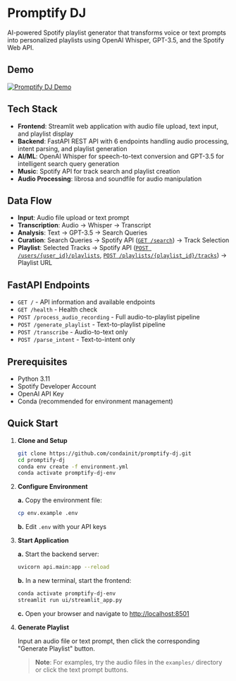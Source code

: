 # Promptify DJ

AI-powered Spotify playlist generator that transforms voice or text prompts into personalized playlists using OpenAI Whisper, GPT-3.5, and the Spotify Web API.

## Demo

[![Promptify DJ Demo](https://img.youtube.com/vi/4dHHsrARAig/maxresdefault.jpg)](https://youtu.be/4dHHsrARAig)

## Tech Stack
- **Frontend**: Streamlit web application with audio file upload, text input, and playlist display
- **Backend**: FastAPI REST API with 6 endpoints handling audio processing, intent parsing, and playlist generation
- **AI/ML**: OpenAI Whisper for speech-to-text conversion and GPT-3.5 for intelligent search query generation
- **Music**: Spotify API for track search and playlist creation
- **Audio Processing**: librosa and soundfile for audio manipulation

## Data Flow

- **Input**: Audio file upload or text prompt
- **Transcription**: Audio -> Whisper -> Transcript
- **Analysis**: Text -> GPT-3.5 -> Search Queries
- **Curation**: Search Queries -> Spotify API ([`GET /search`](https://developer.spotify.com/documentation/web-api/reference/search)) -> Track Selection
- **Playlist**: Selected Tracks -> Spotify API ([`POST /users/{user_id}/playlists`](https://developer.spotify.com/documentation/web-api/reference/create-playlist), [`POST /playlists/{playlist_id}/tracks`](https://developer.spotify.com/documentation/web-api/reference/add-tracks-to-playlist)) -> Playlist URL

## FastAPI Endpoints

- `GET /` - API information and available endpoints
- `GET /health` - Health check
- `POST /process_audio_recording` - Full audio-to-playlist pipeline
- `POST /generate_playlist` - Text-to-playlist pipeline
- `POST /transcribe` - Audio-to-text only
- `POST /parse_intent` - Text-to-intent only

## Prerequisites

- Python 3.11
- Spotify Developer Account
- OpenAI API Key
- Conda (recommended for environment management)

## Quick Start

1. **Clone and Setup**

   ```bash
   git clone https://github.com/condainit/promptify-dj.git
   cd promptify-dj
   conda env create -f environment.yml
   conda activate promptify-dj-env
   ```

2. **Configure Environment**

   **a.** Copy the environment file:
   ```bash
   cp env.example .env
   ```
   
   **b.** Edit `.env` with your API keys

3. **Start Application**

   **a.** Start the backend server:
   ```bash
   uvicorn api.main:app --reload
   ```
   
   **b.** In a new terminal, start the frontend:
   ```bash
   conda activate promptify-dj-env
   streamlit run ui/streamlit_app.py
   ```
   
   **c.** Open your browser and navigate to [http://localhost:8501](http://localhost:8501)

4. **Generate Playlist**

   Input an audio file or text prompt, then click the corresponding "Generate Playlist" button. 
   
   > **Note**: For examples, try the audio files in the `examples/` directory or click the text prompt buttons.